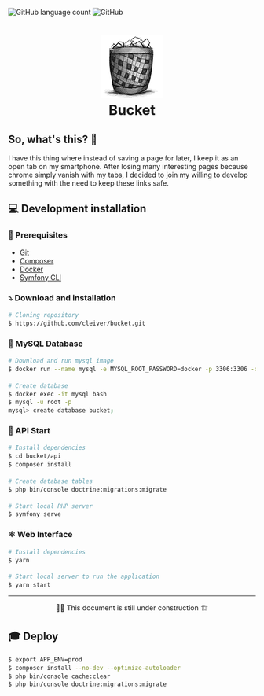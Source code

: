 ![GitHub language count](https://img.shields.io/github/languages/count/cleiver/bucket?style=plastic)
![GitHub](https://img.shields.io/github/license/cleiver/bucket?style=plastic)

<h1 align="center"><img src="bucket.png" alt="Bucket logo" /><br>Bucket</h1>


## So, what's this? 🤔
I have this thing where instead of saving a page for later, I keep it as an open tab on my smartphone. After losing many interesting pages because chrome simply vanish with my tabs, I decided to join my willing to develop something with the need to keep these links safe.

## 💻 Development installation

### 📃 Prerequisites
- [Git](https://git-scm.com)
- [Composer](https://getcomposer.org)
- [Docker](https://www.docker.com)
- [Symfony CLI](https://symfony.com/download)

### ⤵ Download and installation

```bash
# Cloning repository
$ https://github.com/cleiver/bucket.git
```

### 🐳 MySQL Database

```bash
# Download and run mysql image
$ docker run --name mysql -e MYSQL_ROOT_PASSWORD=docker -p 3306:3306 -d mysql

# Create database
$ docker exec -it mysql bash
$ mysql -u root -p
mysql> create database bucket;
```

### 🌋 API Start
```bash
# Install dependencies
$ cd bucket/api
$ composer install

# Create database tables
$ php bin/console doctrine:migrations:migrate

# Start local PHP server
$ symfony serve
```

### ⚛ Web Interface
```bash
# Install dependencies
$ yarn

# Start local server to run the application
$ yarn start
```

---

<p align="center">👷🚧 This document is still under construction 🏗</p>

## 🎓 Deploy

```bash
$ export APP_ENV=prod
$ composer install --no-dev --optimize-autoloader
$ php bin/console cache:clear
$ php bin/console doctrine:migrations:migrate
```
